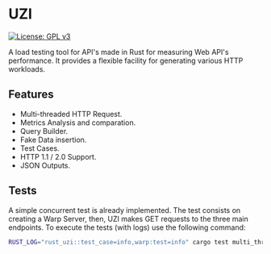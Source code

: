 # UZI

[![License: GPL v3](https://img.shields.io/badge/License-GPLv3-blue.svg)](https://www.gnu.org/licenses/gpl-3.0)

A load testing tool for API's made in Rust for measuring Web API's performance. It provides a flexible facility for generating various HTTP workloads.

## Features

- Multi-threaded HTTP Request.
- Metrics Analysis and comparation.
- Query Builder.
- Fake Data insertion.
- Test Cases.
- HTTP 1.1 / 2.0 Support.
- JSON Outputs.


## Tests

A simple concurrent test is already implemented. The test consists on creating a Warp Server, then, UZI makes GET requests to the three main endpoints. To execute the tests (with logs) use the following command:

```bash
RUST_LOG="rust_uzi::test_case=info,warp:test=info" cargo test multi_thread_api_test -- --nocapture
```